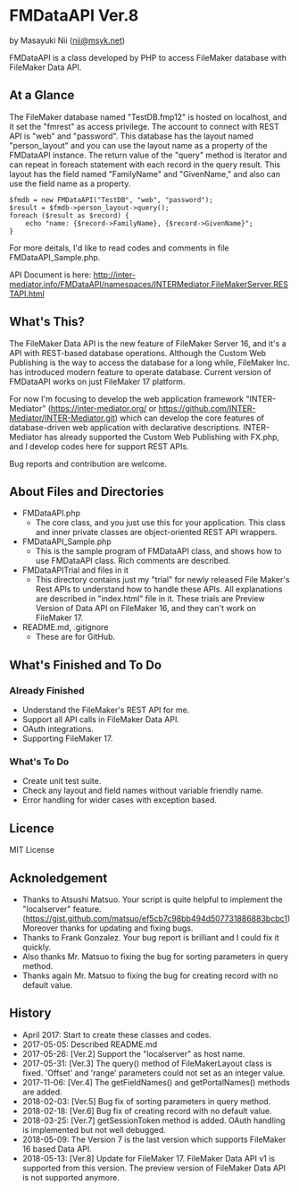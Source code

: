# FMDataAPI Ver.8

by Masayuki Nii (nii@msyk.net)

FMDataAPI is a class developed by PHP to access FileMaker database 
with FileMaker Data API.

## At a Glance

The FileMaker database named "TestDB.fmp12" is hosted on localhost, and
it set the "fmrest" as access privilege. The account to connect with REST API is "web"
and "password". This database has the layout named "person_layout" and you
can use the layout name as a property of the FMDataAPI instance. The return
value of the "query" method is Iterator and can repeat in foreach statement
with each record in the query result. This layout has the field named 
"FamilyName" and "GivenName," and also can use the field name as a property.

```
$fmdb = new FMDataAPI("TestDB", "web", "password");
$result = $fmdb->person_layout->query();
foreach ($result as $record) {
    echo "name: {$record->FamilyName}, {$record->GivenName}";
}
```

For more deitals, I'd like to read codes and comments in file FMDataAPI_Sample.php.

API Document is here:
http://inter-mediator.info/FMDataAPI/namespaces/INTERMediator.FileMakerServer.RESTAPI.html

## What's This?

The FileMaker Data API is the new feature of FileMaker Server 16,
and it's a API with REST-based database operations.
Although the Custom Web Publishing is the way to access the database 
for a long while, FileMaker Inc. has introduced modern feature to operate
database. Current version of FMDataAPI works on just FileMaker 17 platform.

For now I'm focusing to develop the web application framework "INTER-Mediator"
(https://inter-mediator.org/ or https://github.com/INTER-Mediator/INTER-Mediator.git)
which can develop the core features of database-driven web application 
with declarative descriptions. INTER-Mediator has already supported the Custom
Web Publishing with FX.php, and I develop codes here for support REST APIs.

Bug reports and contribution are welcome.

## About Files and Directories

- FMDataAPI.php
    - The core class, and you just use this for your application.
     This class and inner private classes are object-oriented REST API
     wrappers.
- FMDataAPI_Sample.php
    - This is the sample program of FMDataAPI class, and shows how to
    use FMDataAPI class. Rich comments are described.
- FMDataAPITrial and files in it
    - This directory contains just my "trial" for newly released
    File Maker's Rest APIs to understand how to handle these APIs.
    All explanations are described in "index.html" file in it.
    These trials are Preview Version of Data API on FileMaker 16,
    and they can't work on FileMaker 17.
- README.md, .gitignore
    - These are for GitHub.

## What's Finished and To Do

### Already Finished

- Understand the FileMaker's REST API for me.
- Support all API calls in FileMaker Data API.
- OAuth integrations.
- Supporting FileMaker 17.

### What's To Do

- Create unit test suite.
- Check any layout and field names without variable friendly name.
- Error handling for wider cases with exception based.

## Licence

MIT License

## Acknoledgement

- Thanks to Atsushi Matsuo. Your script is quite helpful to implement the "localserver" feature.
(https://gist.github.com/matsuo/ef5cb7c98bb494d507731886883bcbc1) Moreover thanks for updating and fixing bugs.
- Thanks to Frank Gonzalez. Your bug report is brilliant and I could fix it quickly.
- Also thanks Mr. Matsuo to fixing the bug for sorting parameters in query method.
- Thanks again Mr. Matsuo to fixing the bug for creating record with no default value.

## History

- April 2017: Start to create these classes and codes.
- 2017-05-05: Described README.md
- 2017-05-26: [Ver.2] Support the "localserver" as host name.
- 2017-05-31: [Ver.3] The query() method of FileMakerLayout class is fixed.
'Offset' and 'range' parameters could not set as an integer value.
- 2017-11-06: [Ver.4] The getFieldNames() and getPortalNames() methods are added.
- 2018-02-03: [Ver.5] Bug fix of sorting parameters in query method. 
- 2018-02-18: [Ver.6] Bug fix of creating record with no default value. 
- 2018-03-25: [Ver.7] getSessionToken method is added. OAuth handling is implemented but not well debugged. 
- 2018-05-09: The Version 7 is the last version which supports FileMaker 16 based Data API. 
- 2018-05-13: [Ver.8] Update for FileMaker 17. FileMaker Data API v1 is supported from this version.
   The preview version of FileMaker Data API is not supported anymore.